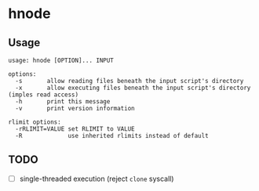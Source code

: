 # hnode

## Usage
```
usage: hnode [OPTION]... INPUT

options:
  -s       allow reading files beneath the input script's directory
  -x       allow executing files beneath the input script's directory (imples read access)
  -h       print this message
  -v       print version information

rlimit options:
  -rRLIMIT=VALUE set RLIMIT to VALUE
  -R             use inherited rlimits instead of default
```

## TODO
- [ ] single-threaded execution (reject `clone` syscall)
